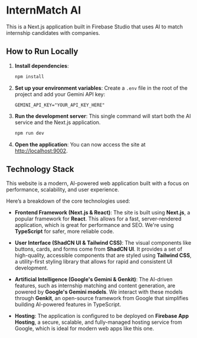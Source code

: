 # InternMatch AI

This is a Next.js application built in Firebase Studio that uses AI to match internship candidates with companies.

## How to Run Locally

1.  **Install dependencies**:
    ```bash
    npm install
    ```
2.  **Set up your environment variables**: Create a `.env` file in the root of the project and add your Gemini API key:
    ```
    GEMINI_API_KEY="YOUR_API_KEY_HERE"
    ```
3.  **Run the development server**: This single command will start both the AI service and the Next.js application.
    ```bash
    npm run dev
    ```

4.  **Open the application**: You can now access the site at [http://localhost:9002](http://localhost:9002).


## Technology Stack

This website is a modern, AI-powered web application built with a focus on performance, scalability, and user experience.

Here’s a breakdown of the core technologies used:

*   **Frontend Framework (Next.js & React)**: The site is built using **Next.js**, a popular framework for **React**. This allows for a fast, server-rendered application, which is great for performance and SEO. We're using **TypeScript** for safer, more reliable code.

*   **User Interface (ShadCN UI & Tailwind CSS)**: The visual components like buttons, cards, and forms come from **ShadCN UI**. It provides a set of high-quality, accessible components that are styled using **Tailwind CSS**, a utility-first styling library that allows for rapid and consistent UI development.

*   **Artificial Intelligence (Google's Gemini & Genkit)**: The AI-driven features, such as internship matching and content generation, are powered by **Google's Gemini models**. We interact with these models through **Genkit**, an open-source framework from Google that simplifies building AI-powered features in TypeScript.

*   **Hosting**: The application is configured to be deployed on **Firebase App Hosting**, a secure, scalable, and fully-managed hosting service from Google, which is ideal for modern web apps like this one.
